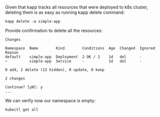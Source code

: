 Given that kapp tracks all resources that were deployed to k8s cluster, deleting them is as easy as running kapp delete command:

```execute-1
kapp delete -a simple-app
```

Provide confirmation to delete all the resources:

```
Changes

Namespace  Name        Kind        Conditions  Age  Changed  Ignored Reason
default    simple-app  Deployment  2 OK / 2    1d   del      -
~          simple-app  Service     -           1d   del      -

0 add, 2 delete (13 hidden), 0 update, 0 keep

2 changes

Continue? [yN]: y
...
```

We can verify now our namespace is empty:

```execute-1
kubectl get all
```